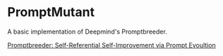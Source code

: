 # PromptMutant
A basic implementation of Deepmind's Promptbreeder.



[Promptbreeder: Self-Referential Self-Improvement via Prompt Evoultion](https://arxiv.org/pdf/2309.16797.pdf)
